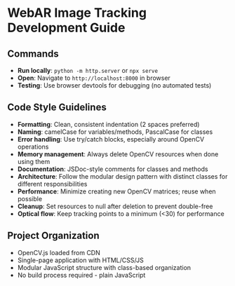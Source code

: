 # WebAR Image Tracking Development Guide

## Commands
- **Run locally**: `python -m http.server` or `npx serve`
- **Open**: Navigate to `http://localhost:8000` in browser
- **Testing**: Use browser devtools for debugging (no automated tests)

## Code Style Guidelines
- **Formatting**: Clean, consistent indentation (2 spaces preferred)
- **Naming**: camelCase for variables/methods, PascalCase for classes
- **Error handling**: Use try/catch blocks, especially around OpenCV operations
- **Memory management**: Always delete OpenCV resources when done using them
- **Documentation**: JSDoc-style comments for classes and methods
- **Architecture**: Follow the modular design pattern with distinct classes for different responsibilities
- **Performance**: Minimize creating new OpenCV matrices; reuse when possible
- **Cleanup**: Set resources to null after deletion to prevent double-free
- **Optical flow**: Keep tracking points to a minimum (<30) for performance

## Project Organization
- OpenCV.js loaded from CDN
- Single-page application with HTML/CSS/JS
- Modular JavaScript structure with class-based organization
- No build process required - plain JavaScript